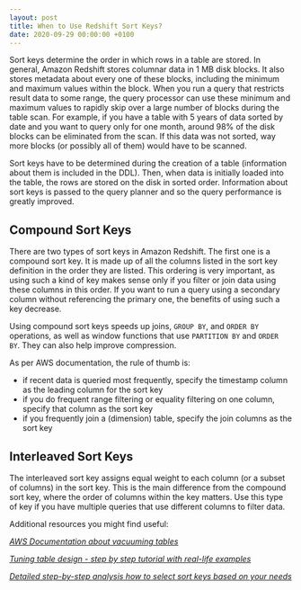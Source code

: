 ```yaml
---
layout: post
title: When to Use Redshift Sort Keys?
date: 2020-09-29 00:00:00 +0100
---
```


Sort keys determine the order in which rows in a table are stored. In general, Amazon Redshift stores columnar data in 1 MB disk blocks. It also stores metadata about every one of these blocks, including the minimum and maximum values within the block. When you run a query that restricts result data to some range, the query processor can use these minimum and maximum values to rapidly skip over a large number of blocks during the table scan. For example, if you have a table with 5 years of data sorted by date and you want to query only for one month, around 98% of the disk blocks can be eliminated from the scan. If this data was not sorted, way more blocks (or possibly all of them) would have to be scanned.

Sort keys have to be determined during the creation of a table (information about them is included in the DDL). Then, when data is initially loaded into the table, the rows are stored on the disk in sorted order. Information about sort keys is passed to the query planner and so the query performance is greatly improved.

## Compound Sort Keys

There are two types of sort keys in Amazon Redshift. The first one is a compound sort key. It is made up of all the columns listed in the sort key definition in the order they are listed. This ordering is very important, as using such a kind of key makes sense only if you filter or join data using these columns in this order. If you want to run a query using a secondary column without referencing the primary one, the benefits of using such a key decrease. 

Using compound sort keys speeds up joins, `GROUP BY`, and `ORDER BY` operations, as well as window functions that use `PARTITION BY` and `ORDER BY`. They can also help improve compression.

As per AWS documentation, the rule of thumb is:
- if recent data is queried most frequently, specify the timestamp column as the leading column for the sort key
- if you do frequent range filtering or equality filtering on one column, specify that column as the sort key
- if you frequently join a (dimension) table, specify the join columns as the sort key


## Interleaved Sort Keys

The interleaved sort key assigns equal weight to each column (or a subset of columns) in the sort key. This is the main difference from the compound sort key, where the order of columns within the key matters. Use this type of key if you have multiple queries that use different columns to filter data. 

Additional resources you might find useful:

_[AWS Documentation about vacuuming tables](https://docs.aws.amazon.com/redshift/latest/dg/t_Reclaiming_storage_space202.html)_

_[Tuning table design - step by step tutorial with real-life examples](https://docs.aws.amazon.com/redshift/latest/dg/tutorial-tuning-tables.html)_

_[Detailed step-by-step analysis how to select sort keys based on your needs](https://aws.amazon.com/blogs/big-data/amazon-redshift-engineerings-advanced-table-design-playbook-compound-and-interleaved-sort-keys/)_



